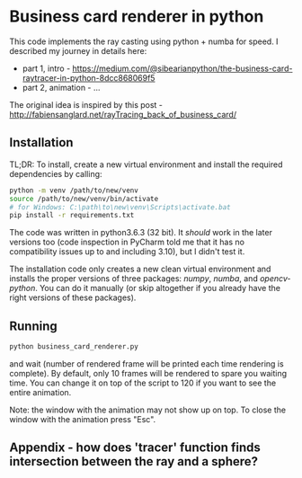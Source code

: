 # Business card renderer in python

This code implements the ray casting using python + numba for speed. I described my journey in details here:
- part 1, intro - https://medium.com/@sibearianpython/the-business-card-raytracer-in-python-8dcc868069f5
- part 2, animation - ...

The original idea is inspired by this post - http://fabiensanglard.net/rayTracing_back_of_business_card/

## Installation
TL;DR: To install, create a new virtual environment and install the required dependencies by calling:
```bash
python -m venv /path/to/new/venv
source /path/to/new/venv/bin/activate
# for Windows: C:\path\to\new\venv\Scripts\activate.bat
pip install -r requirements.txt
```

The code was written in python3.6.3 (32 bit).
It _should_ work in the later versions too (code inspection in PyCharm told me that it has no compatibility issues up to
and including 3.10), but I didn't test it.

The installation code only creates a new clean virtual environment and 
installs the proper versions of three packages: _numpy_, _numba_, and _opencv-python_. You can do it manually
(or skip altogether if you already have the right versions of these packages).

## Running
```bash
python business_card_renderer.py
```
and wait (number of rendered frame will be printed each time rendering is complete).
By default, only 10 frames will be rendered to spare you waiting time. 
You can change it on top of the script to 120 if you want to see the entire animation.

Note: the window with the animation may not show up on top.
To close the window with the animation press "Esc".

## Appendix - how does 'tracer' function finds intersection between the ray and a sphere?
